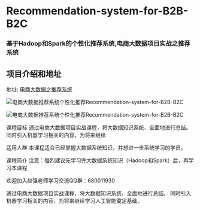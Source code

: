 # Recommendation-system-for-B2B-B2C
### 基于Hadoop和Spark的个性化推荐系统,电商大数据项目实战之推荐系统

## 项目介绍和地址

地址: [电商大数据之推荐系统](https://edu.51cto.com/course/16296.html?utm_source=githuba)

![电商大数据推荐系统个性化推荐Recommendation-system-for-B2B-B2C](https://s11.51cto.com//images/20180626/1529971464649862.png)

![电商大数据推荐系统个性化推荐Recommendation-system-for-B2B-B2C](https://s11.51cto.com//images/20180626/1529971474141209.png)

课程目标
通过电商大数据项目实战课程，将大数据知识系统、全面地进行总结。同时引入机器学习相关的内容，为将来继续

适用人群
本课程适合已经掌握大数据系统知识，并想进一步系统学习的学员。

课程简介
注意：强烈建议先学习完大数据系统知识（Hadoop和Spark）后，再学习本课程




欢迎加入赵强老师学习交流QQ群：680011930



通过电商大数据项目实战课程，将大数据知识系统、全面地进行总结。
同时引入机器学习相关的内容，为将来继续学习人工智能奠定基础。

